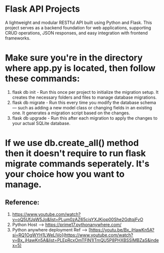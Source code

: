 # Flask API Projects
A lightweight and modular RESTful API built using Python and Flask. This project serves as a backend foundation for web applications, supporting CRUD operations, JSON responses, and easy integration with frontend frameworks.

# Make sure you're in the directory where app.py is located, then follow these commands:
1. flask db init -	Run this once per project to initialize the migration setup. It creates the necessary folders and files to manage database migrations.
2. flask db migrate - Run this every time you modify the database schema — such as adding a new model class or changing fields in an existing one. It generates a migration script based on the changes.
3. flask db upgrade - Run this after each migration to apply the changes to your actual SQLite database.

# If we use db.create_all() method then it doesn't require to run flask migrate commands seperately. It's your choice how you want to manage.




## Reference:
1. https://www.youtube.com/watch?v=oQ5UfJqW5Jo&list=PLum0zAZ65cisYXJKiop00She2GdtqjFvO
2. Python Host --> https://prime17.pythonanywhere.com/
3. Python anywhere deployment Ref --> [https://youtu.be/Bx_jHawKn5A?si=RQ1OgWYH1LWeLlVo](https://www.youtube.com/watch?v=Bx_jHawKn5A&list=PLEpRcxOmTFlN1ITmQU5P8PHXBSSIMBZaS&index=5)
